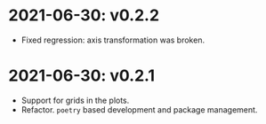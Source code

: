 # 2021-06-30: v0.2.2

- Fixed regression: axis transformation was broken.

# 2021-06-30: v0.2.1

- Support for grids in the plots.
- Refactor. `poetry` based development and package management.
